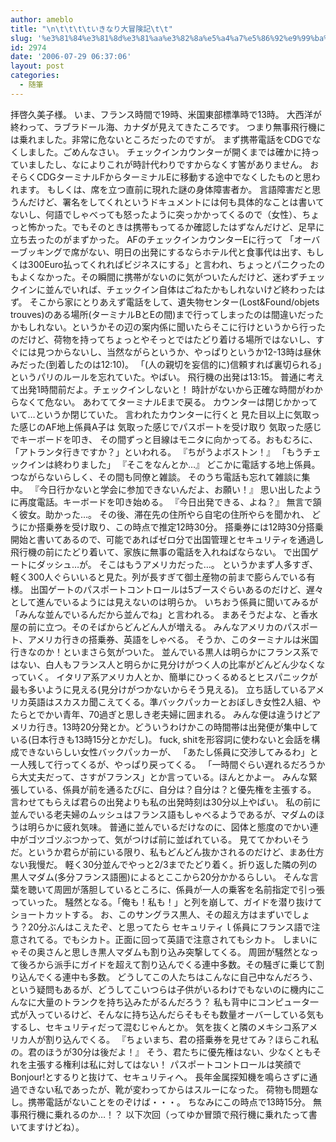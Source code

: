 ```yaml
---
author: ameblo
title: "\n\t\t\t\tいきなり大冒険記\t\t"
slug: '%e3%81%84%e3%81%8d%e3%81%aa%e3%82%8a%e5%a4%a7%e5%86%92%e9%99%ba%e8%a8%98'
id: 2974
date: '2006-07-29 06:37:06'
layout: post
categories:
  - 随筆
---
```


拝啓久美子様。 いま、フランス時間で19時、米国東部標準時で13時。 大西洋が終わって、ラブラドール海、カナダが見えてきたころです。 つまり無事飛行機には乗れました。非常に危ないところだったのですが。 まず携帯電話をCDGでなくしました。ごめんなさい。 チェックインカウンターが開くまでは確かに持っていましたし、なによりこれが時計代わりですからなくす筈がありません。 おそらくCDGターミナルFからターミナルEに移動する途中でなくしたものと思われます。 もしくは、席を立つ直前に現れた謎の身体障害者か。 言語障害だと思うんだけど、署名をしてくれというドキュメントには何も具体的なことは書いてないし、何語でしゃべっても怒ったように突っかかってくるので（女性）、ちょっと怖かった。でもそのときは携帯もってるか確認したはずなんだけど、足早に立ち去ったのがまずかった。 AFのチェックインカウンターEに行って 「オーバーブッキングで席がない、明日の出発にするならホテル代と食事代は出す、もしくは300Euro払ってくれればビジネスにする」と言われ、ちょっとパニクったのもよくなかった。その瞬間に携帯がないのに気がついたんだけど、迷わずチェックインに並んでいれば、チェックイン自体はごねたかもしれないけど終わったはず。 そこから家にとりあえず電話をして、遺失物センター(Lost&Found/objets trouves)のある場所(ターミナルBとEの間)まで行ってしまったのは間違いだったかもしれない。というかその辺の案内係に聞いたらそこに行けというから行ったのだけど、荷物を持ってちょっとやそっとではたどり着ける場所ではないし、すぐには見つからないし、当然ながらというか、やっぱりというか12-13時は昼休みだった(到着したのは12:10)。 「(人の親切を妄信的に)信頼すれば裏切られる」というパリのルールを忘れていた。やばい。 飛行機の出発は13:15。 普通に考えて出発1時間前だよ。チェックインしないと！ 時計がないから正確な時間がわからなくて危ない。 あわててターミナルEまで戻る。 カウンターは閉じかかっていて…というか閉じていた。 言われたカウンターに行くと 見た目以上に気取った感じのAF地上係員A子は 気取った感じでパスポートを受け取り 気取った感じでキーボードを叩き、 その間ずっと目線はモニタに向かってる。おもむろに、 「アトランタ行きですか？」といわれる。 『ちがうよボストン！』 「もうチェックインは終わりました」 『そこをなんとか…』 どこかに電話する地上係員。つながらないらしく、その間も同僚と雑談。 そのうち電話も忘れて雑談に集中。 『今日行かないと学会に参加できないんだよ、お願い！』 思い出したように再度電話。キーボードを叩き始める。 『今日出発できる、よね？』 無言で頷く彼女。助かった…。 その後、滞在先の住所やら自宅の住所やらを聞かれ、 どうにか搭乗券を受け取り、この時点で推定12時30分。 搭乗券には12時30分搭乗開始と書いてあるので、可能であればゼロ分で出国管理とセキュリティを通過し飛行機の前にたどり着いて、家族に無事の電話を入れねばならない。 で出国ゲートにダッシュ…が。 そこはもうアメリカだった…。 というかまず人多すぎ、軽く300人ぐらいいると見た。列が長すぎて御土産物の前まで膨らんでいる有様。 出国ゲートのパスポートコントロールは5ブースぐらいあるのだけど、遅々として進んでいるようには見えないのは明らか。 いちおう係員に聞いてみるが「みんな並んでいるんだから並んでね」と言われる。 まあそうだよな、と香水屋の前に立つ。そのそばからどんどん人が増える。 みんなアメリカのパスポート、アメリカ行きの搭乗券、英語をしゃべる。 そうか、このターミナルは米国行きなのか！といまさら気がついた。 並んでいる黒人は明らかにフランス系ではない、白人もフランス人と明らかに見分けがつく人の比率がどんどん少なくなっていく。 イタリア系アメリカ人とか、簡単にひっくるめるとヒスパニックが最も多いように見える(見分けがつかないからそう見える)。 立ち話しているアメリカ英語はスカスカ聞こえてくる。準バックパッカーとおぼしき女性2人組、やたらとでかい青年、70過ぎと思しき老夫婦に囲まれる。 みんな便は違うけどアメリカ行き。13時20分発とか。どういうわけかこの時間帯は出発便が集中している(日本行きも13時15分とかだし)。 fuck, shitを形容詞に使わないと会話を構成できないらしい女性バックパッカーが、 「あたし係員に交渉してみるわ」と一人残して行ってくるが、やっぱり戻ってくる。 「一時間ぐらい遅れるだろうから大丈夫だって、さすがフランス」とか言っている。ほんとかよー。 みんな緊張している、係員が前を通るたびに、自分は？自分は？と優先権を主張する。 言わせてもらえば君らの出発よりも私の出発時刻は30分以上やばい。 私の前に並んでいる老夫婦のムッシュはフランス語もしゃべるようであるが、マダムのほうは明らかに疲れ気味。 普通に並んでいるだけなのに、図体と態度のでかい連中がゴツゴツぶつかって、気がつけば前に並ばれている。 見ててかわいそうだ。というか君らが前にいる限り、私もどんどん抜かされるのだけど、まあ仕方ない我慢だ。 軽く30分並んでやっと2/3までたどり着く。折り返した隣の列の黒人マダム(多分フランス語圏)によるとここから20分かかるらしい。 そんな言葉を聴いて周囲が落胆しているところに、係員が一人の乗客を名前指定で引っ張っていった。 騒然となる。「俺も！私も！」と列を崩して、ガイドを潜り抜けてショートカットする。 お、このサングラス黒人、その超え方はまずいでしょう？20分ぶんはこえたぞ、と思ってたら セキュリティｌ係員にフランス語で注意されてる。でもシカト。正面に回って英語で注意されてもシカト。 しまいにゃその奥さんと思しき黒人マダムも割り込み突撃してくる。 周囲が騒然となって後ろから派手にガイドを超えて割り込んでくる連中多数。その騒ぎに乗じて割り込んでくる連中も多数。 どうしてこの人たちはこんなに自己中なんだろう、という疑問もあるが、どうしてこいつらは子供がいるわけでもないのに機内にこんなに大量のトランクを持ち込みたがるんだろう？ 私も背中にコンピュータ一式が入っているけど、そんなに持ち込んだらそもそも数量オーバーしている気もするし、セキュリティだって混むじゃんとか。 気を抜くと隣のメキシコ系アメリカ人が割り込んでくる。 『ちょいまち、君の搭乗券を見せてみ？ほらこれ私の。君のほうが30分は後だよ！』 そう、君たちに優先権はない、少なくともそれを主張する権利は私に対してはない！ パスポートコントロールは笑顔でBonjour!とするりと抜けて、セキュリティへ。 長年金属探知機を鳴らさずに通過できない私であったが、靴が変わってからはスルーになった。 荷物も問題なし。携帯電話がないことをのぞけば・・・。 ちなみにこの時点で13時15分。 無事飛行機に乗れるのか…！？ 以下次回（ってゆか冒頭で飛行機に乗れたって書いてますけどね）。